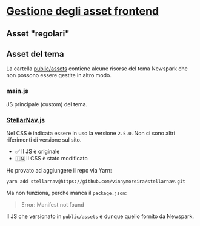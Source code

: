 # [Gestione degli asset frontend](https://github.com/TurboLabIt/TurboLab.it/blob/main/docs/assets-frontend.md)


## Asset "regolari"



## Asset del tema

La cartella [public/assets](https://github.com/TurboLabIt/TurboLab.it/tree/main/public/assets) contiene alcune risorse del tema Newspark che non possono essere gestite in altro modo.

### main.js

JS principale (custom) del tema.


### [StellarNav.js](https://github.com/vinnymoreira/stellarnav)

Nel CSS è indicata essere in uso la versione `2.5.0`. Non ci sono altri riferimenti di versione sul sito.

- ✅ Il JS è originale
- 🇮🇳 Il CSS è stato modificato

Ho provato ad aggiungere il repo via Yarn:

````shell
yarn add stellarnav@https://github.com/vinnymoreira/stellarnav.git
````

Ma non funziona, perchè manca il `package.json`:

> Error: Manifest not found

Il JS che versionato in `public/assets` è dunque quello fornito da Newspark.
